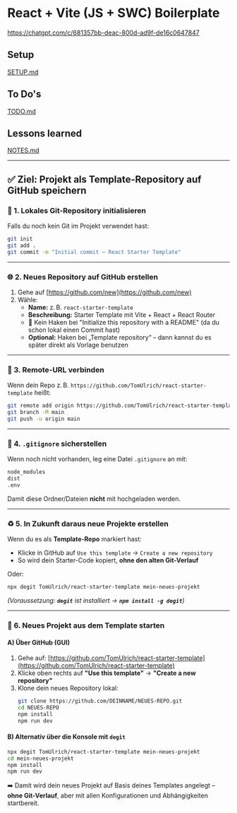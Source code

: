 # React + Vite (JS + SWC) Boilerplate

https://chatgpt.com/c/681357bb-deac-800d-ad9f-de16c0647847

## Setup

[SETUP.md](./SETUP.md)

## To Do's

[TODO.md](./TODO.md)

## Lessons learned

[NOTES.md](./NOTES.md)

---

## ✅ Ziel: Projekt als **Template-Repository** auf GitHub speichern

### 🔧 1. Lokales Git-Repository initialisieren

Falls du noch kein Git im Projekt verwendet hast:

```bash
git init
git add .
git commit -m "Initial commit – React Starter Template"
```

---

### 🌐 2. Neues Repository auf GitHub erstellen

1. Gehe auf [https://github.com/new](https://github.com/new)
2. Wähle:
   - **Name:** z. B. `react-starter-template`
   - **Beschreibung:** Starter Template mit Vite + React + React Router
   - **🔲** Kein Haken bei "Initialize this repository with a README" (da du schon lokal einen Commit hast)
   - **Optional:** Haken bei „Template repository“ – dann kannst du es später direkt als Vorlage benutzen

---

### 🔗 3. Remote-URL verbinden

Wenn dein Repo z. B. `https://github.com/TomUlrich/react-starter-template` heißt:

```bash
git remote add origin https://github.com/TomUlrich/react-starter-template.git
git branch -M main
git push -u origin main
```

---

### 📁 4. `.gitignore` sicherstellen

Wenn noch nicht vorhanden, leg eine Datei `.gitignore` an mit:

```bash
node_modules
dist
.env
```

Damit diese Ordner/Dateien **nicht** mit hochgeladen werden.

---

### ♻️ 5. In Zukunft daraus neue Projekte erstellen

Wenn du es als **Template-Repo** markiert hast:

- Klicke in GitHub auf `Use this template` → `Create a new repository`
- So wird dein Starter-Code kopiert, **ohne den alten Git-Verlauf**

Oder:

```bash
npx degit TomUlrich/react-starter-template mein-neues-projekt
```

_(Voraussetzung: **`degit`** ist installiert → **`npm install -g degit`**)_

---

### 🚀 6. Neues Projekt aus dem Template starten

#### A) Über GitHub (GUI)

1. Gehe auf: [https://github.com/TomUlrich/react-starter-template](https://github.com/TomUlrich/react-starter-template)
2. Klicke oben rechts auf **"Use this template"** → **"Create a new repository"**
3. Klone dein neues Repository lokal:
   ```bash
   git clone https://github.com/DEINNAME/NEUES-REPO.git
   cd NEUES-REPO
   npm install
   npm run dev
   ```

#### B) Alternativ über die Konsole mit `degit`

```bash
npx degit TomUlrich/react-starter-template mein-neues-projekt
cd mein-neues-projekt
npm install
npm run dev
```

➡️ Damit wird dein neues Projekt auf Basis deines Templates angelegt – **ohne Git-Verlauf**, aber mit allen Konfigurationen und Abhängigkeiten startbereit.
